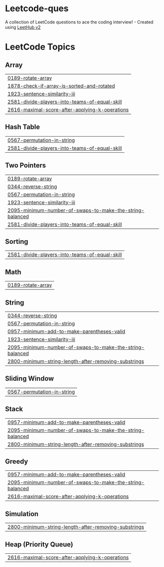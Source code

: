 # Leetcode-ques
A collection of LeetCode questions to ace the coding interview! - Created using [LeetHub v2](https://github.com/arunbhardwaj/LeetHub-2.0)

<!---LeetCode Topics Start-->
# LeetCode Topics
## Array
|  |
| ------- |
| [0189-rotate-array](https://github.com/Akshat-0001/Leetcode-ques/tree/master/0189-rotate-array) |
| [1878-check-if-array-is-sorted-and-rotated](https://github.com/Akshat-0001/Leetcode-ques/tree/master/1878-check-if-array-is-sorted-and-rotated) |
| [1923-sentence-similarity-iii](https://github.com/Akshat-0001/Leetcode-ques/tree/master/1923-sentence-similarity-iii) |
| [2581-divide-players-into-teams-of-equal-skill](https://github.com/Akshat-0001/Leetcode-ques/tree/master/2581-divide-players-into-teams-of-equal-skill) |
| [2616-maximal-score-after-applying-k-operations](https://github.com/Akshat-0001/Leetcode-ques/tree/master/2616-maximal-score-after-applying-k-operations) |
## Hash Table
|  |
| ------- |
| [0567-permutation-in-string](https://github.com/Akshat-0001/Leetcode-ques/tree/master/0567-permutation-in-string) |
| [2581-divide-players-into-teams-of-equal-skill](https://github.com/Akshat-0001/Leetcode-ques/tree/master/2581-divide-players-into-teams-of-equal-skill) |
## Two Pointers
|  |
| ------- |
| [0189-rotate-array](https://github.com/Akshat-0001/Leetcode-ques/tree/master/0189-rotate-array) |
| [0344-reverse-string](https://github.com/Akshat-0001/Leetcode-ques/tree/master/0344-reverse-string) |
| [0567-permutation-in-string](https://github.com/Akshat-0001/Leetcode-ques/tree/master/0567-permutation-in-string) |
| [1923-sentence-similarity-iii](https://github.com/Akshat-0001/Leetcode-ques/tree/master/1923-sentence-similarity-iii) |
| [2095-minimum-number-of-swaps-to-make-the-string-balanced](https://github.com/Akshat-0001/Leetcode-ques/tree/master/2095-minimum-number-of-swaps-to-make-the-string-balanced) |
| [2581-divide-players-into-teams-of-equal-skill](https://github.com/Akshat-0001/Leetcode-ques/tree/master/2581-divide-players-into-teams-of-equal-skill) |
## Sorting
|  |
| ------- |
| [2581-divide-players-into-teams-of-equal-skill](https://github.com/Akshat-0001/Leetcode-ques/tree/master/2581-divide-players-into-teams-of-equal-skill) |
## Math
|  |
| ------- |
| [0189-rotate-array](https://github.com/Akshat-0001/Leetcode-ques/tree/master/0189-rotate-array) |
## String
|  |
| ------- |
| [0344-reverse-string](https://github.com/Akshat-0001/Leetcode-ques/tree/master/0344-reverse-string) |
| [0567-permutation-in-string](https://github.com/Akshat-0001/Leetcode-ques/tree/master/0567-permutation-in-string) |
| [0957-minimum-add-to-make-parentheses-valid](https://github.com/Akshat-0001/Leetcode-ques/tree/master/0957-minimum-add-to-make-parentheses-valid) |
| [1923-sentence-similarity-iii](https://github.com/Akshat-0001/Leetcode-ques/tree/master/1923-sentence-similarity-iii) |
| [2095-minimum-number-of-swaps-to-make-the-string-balanced](https://github.com/Akshat-0001/Leetcode-ques/tree/master/2095-minimum-number-of-swaps-to-make-the-string-balanced) |
| [2800-minimum-string-length-after-removing-substrings](https://github.com/Akshat-0001/Leetcode-ques/tree/master/2800-minimum-string-length-after-removing-substrings) |
## Sliding Window
|  |
| ------- |
| [0567-permutation-in-string](https://github.com/Akshat-0001/Leetcode-ques/tree/master/0567-permutation-in-string) |
## Stack
|  |
| ------- |
| [0957-minimum-add-to-make-parentheses-valid](https://github.com/Akshat-0001/Leetcode-ques/tree/master/0957-minimum-add-to-make-parentheses-valid) |
| [2095-minimum-number-of-swaps-to-make-the-string-balanced](https://github.com/Akshat-0001/Leetcode-ques/tree/master/2095-minimum-number-of-swaps-to-make-the-string-balanced) |
| [2800-minimum-string-length-after-removing-substrings](https://github.com/Akshat-0001/Leetcode-ques/tree/master/2800-minimum-string-length-after-removing-substrings) |
## Greedy
|  |
| ------- |
| [0957-minimum-add-to-make-parentheses-valid](https://github.com/Akshat-0001/Leetcode-ques/tree/master/0957-minimum-add-to-make-parentheses-valid) |
| [2095-minimum-number-of-swaps-to-make-the-string-balanced](https://github.com/Akshat-0001/Leetcode-ques/tree/master/2095-minimum-number-of-swaps-to-make-the-string-balanced) |
| [2616-maximal-score-after-applying-k-operations](https://github.com/Akshat-0001/Leetcode-ques/tree/master/2616-maximal-score-after-applying-k-operations) |
## Simulation
|  |
| ------- |
| [2800-minimum-string-length-after-removing-substrings](https://github.com/Akshat-0001/Leetcode-ques/tree/master/2800-minimum-string-length-after-removing-substrings) |
## Heap (Priority Queue)
|  |
| ------- |
| [2616-maximal-score-after-applying-k-operations](https://github.com/Akshat-0001/Leetcode-ques/tree/master/2616-maximal-score-after-applying-k-operations) |
<!---LeetCode Topics End-->
